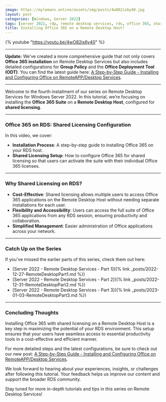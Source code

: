 ```yaml
---
image: https://mylemans.online/assets/img/posts/4wO82is6y40.jpg
layout: post
categories: [Windows, Server 2022]
tags: [server 2022, rdp, remote desktop services, rds, office 365, shared licensing, tutorial, youtube, part4]
title: Installing Office 365 on a Remote Desktop Host!
---
```


{% youtube "https://youtu.be/4wO82is6y40" %}

---

**Update:** We've created a more comprehensive guide that not only covers **Office 365 installation** on Remote Desktop Services but also includes detailed configurations for **Group Policy** and the **Office Deployment Tool (ODT)**. You can find the latest guide here: [A Step-by-Step Guide - Installing and Configuring Office on RemoteAPP/Desktop Services](https://mylemans.online/posts/Remote-Desktop-Services-Part2/).

---

Welcome to the fourth installment of our series on Remote Desktop Services for Windows Server 2022. In this tutorial, we’re focusing on installing the **Office 365 Suite** on a **Remote Desktop Host**, configured for **shared licensing**.

---

### **Office 365 on RDS: Shared Licensing Configuration**

In this video, we cover:

- **Installation Process**: A step-by-step guide to installing Office 365 on your RDS host.
- **Shared Licensing Setup**: How to configure Office 365 for shared licensing so that users can activate the suite with their individual Office 365 licenses.

---

### **Why Shared Licensing on RDS?**

- **Cost-Effective**: Shared licensing allows multiple users to access Office 365 applications on the Remote Desktop Host without needing separate installations for each user.
- **Flexibility and Accessibility**: Users can access the full suite of Office 365 applications from any RDS session, ensuring productivity and collaboration.
- **Simplified Management**: Easier administration of Office applications across your network.

---

### **Catch Up on the Series**

If you've missed the earlier parts of this series, check them out here:

- [Server 2022 - Remote Desktop Services - Part 1]({% link _posts/2022-12-27-RemoteDesktopPart1.md %})
- [Server 2022 - Remote Desktop Services - Part 2]({% link _posts/2022-12-31-RemoteDesktopPart2.md %})
- [Server 2022 - Remote Desktop Services - Part 3]({% link _posts/2023-01-03-RemoteDesktopPart3.md %})

---

### **Concluding Thoughts**

Installing Office 365 with shared licensing on a Remote Desktop Host is a key step in maximizing the potential of your RDS environment. This setup ensures that your users have seamless access to essential productivity tools in a cost-effective and efficient manner.

For more detailed steps and the latest configurations, be sure to check out our new post: [A Step-by-Step Guide - Installing and Configuring Office on RemoteAPP/Desktop Services](https://mylemans.online/posts/Remote-Desktop-Services-Part2/).

We look forward to hearing about your experiences, insights, or challenges after following this tutorial. Your feedback helps us improve our content and support the broader RDS community.

Stay tuned for more in-depth tutorials and tips in this series on Remote Desktop Services!

